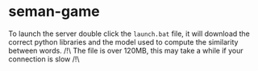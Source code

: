 # seman-game

To launch the server double click the `launch.bat` file, it will download the correct python libraries and the model used to compute the similarity between words. /!\ The file is over 120MB, this may take a while if your connection is slow /!\